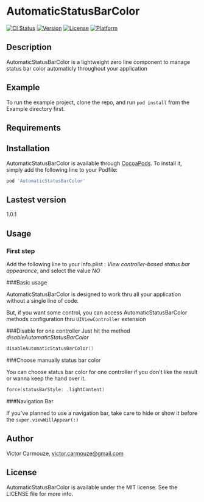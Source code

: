 # AutomaticStatusBarColor

[![CI Status](http://img.shields.io/travis/dk53/AutomaticStatusBarColor.svg?style=flat)](https://travis-ci.org/dk53/AutomaticStatusBarColor)
[![Version](https://img.shields.io/cocoapods/v/AutomaticStatusBarColor.svg?style=flat)](http://cocoapods.org/pods/AutomaticStatusBarColor)
[![License](https://img.shields.io/cocoapods/l/AutomaticStatusBarColor.svg?style=flat)](http://cocoapods.org/pods/AutomaticStatusBarColor)
[![Platform](https://img.shields.io/cocoapods/p/AutomaticStatusBarColor.svg?style=flat)](http://cocoapods.org/pods/AutomaticStatusBarColor)

## Description
AutomaticStatusBarColor is a lightweight zero line component to manage status bar color automaticly throughout your application 

## Example

To run the example project, clone the repo, and run `pod install` from the Example directory first.

## Requirements

## Installation

AutomaticStatusBarColor is available through [CocoaPods](http://cocoapods.org). To install
it, simply add the following line to your Podfile:

```ruby
pod 'AutomaticStatusBarColor'
```

## Lastest version

1.0.1

## Usage
### First step
Add the following line to your info.plist : *View controller-based status bar appearance*, and select the value *NO*

###Basic usage

AutomaticStatusBarColor is designed to work thru all your application without a single line of code. 

But, if you want some control, you can access AutomaticStatusBarColor methods configuration thru `UIViewController` extension

###Disable for one controller
Just hit the method *disableAutomaticStatusBarColor*

```swift
disableAutomaticStatusBarColor()
```

###Choose manually status bar color

You can choose status bar color for one controller if you don't like the result or wanna keep the hand over it.

```swift
force(statusBarStyle: .lightContent)
```

###Navigation Bar

If you've planned to use a navigation bar, take care to hide or show it before the `super.viewWillAppear(:)`

## Author

Victor Carmouze, victor.carmouze@gmail.com

## License

AutomaticStatusBarColor is available under the MIT license. See the LICENSE file for more info.
